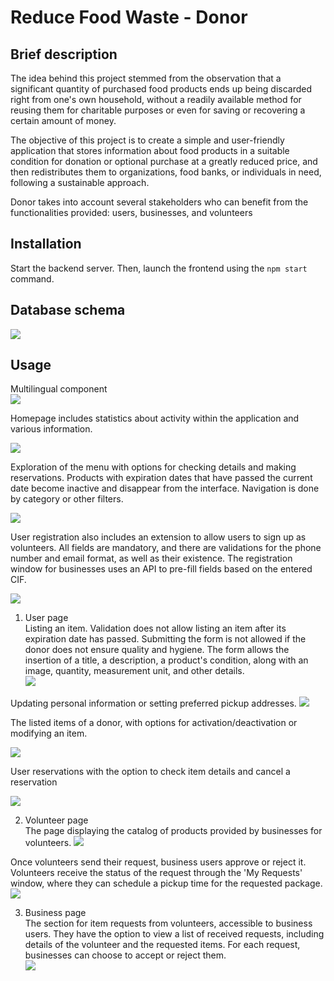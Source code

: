 # Reduce Food Waste - Donor

## Brief description
The idea behind this project stemmed from the observation that a significant quantity of purchased food products ends up being discarded right from one's own household, without a readily available method for reusing them for charitable purposes or even for saving or recovering a certain amount of money.

The objective of this project is to create a simple and user-friendly application that stores information about food products in a suitable condition for donation or optional purchase at a greatly reduced price, and then redistributes them to organizations, food banks, or individuals in need, following a sustainable approach.

Donor takes into account several stakeholders who can benefit from the functionalities provided: users, businesses, and volunteers
## Installation
Start the backend server. Then, launch the frontend using the `npm start` command.
## Database schema
![](./frontend/screenshots/db.png)

## Usage

Multilingual component <br/>
![](./frontend/screenshots/header.png)

Homepage includes statistics about activity within the application and various information.

![](./frontend/screenshots/menu.png)

Exploration of the menu with options for checking details and making reservations. Products with expiration dates that have passed the current date become inactive and disappear from the interface. Navigation is done by category or other filters.

![](./frontend/screenshots/explore.png)

User registration also includes an extension to allow users to sign up as volunteers. All fields are mandatory, and there are validations for the phone number and email format, as well as their existence. The registration window for businesses uses an API to pre-fill fields based on the entered CIF.

![](./frontend/screenshots/register.png)

1. User page <br/>
Listing an item. Validation does not allow listing an item after its expiration date has passed. Submitting the form is not allowed if the donor does not ensure quality and hygiene. The form allows the insertion of a title, a description, a product's condition, along with an image, quantity, measurement unit, and other details. <br/>
![](./frontend/screenshots/listing%20form.png)

Updating personal information or setting preferred pickup addresses.
![](./frontend/screenshots/user%20setting.png)

The listed items of a donor, with options for activation/deactivation or modifying an item.

![](./frontend/screenshots/listing.png)

User reservations with the option to check item details and cancel a reservation

![](./frontend/screenshots/reservations.png)

2. Volunteer page <br/>
The page displaying the catalog of products provided by businesses for volunteers.
![](./frontend/screenshots/volunteer%20explore.png)


Once volunteers send their request, business users approve or reject it. Volunteers receive the status of the request through the 'My Requests' window, where they can schedule a pickup time for the requested package.
![](./frontend/screenshots/volunteer%20requests%20status.png)

3. Business page <br/>
The section for item requests from volunteers, accessible to business users. They have the option to view a list of received requests, including details of the volunteer and the requested items. For each request, businesses can choose to accept or reject them. <br/>
![](./frontend/screenshots/volunteer%20requests.png)